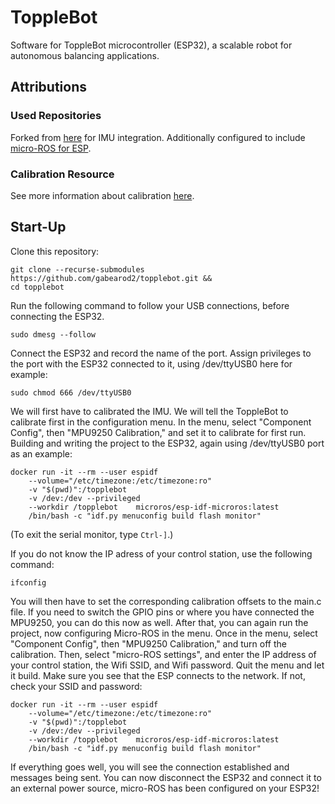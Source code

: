 # ToppleBot

Software for ToppleBot microcontroller (ESP32), a scalable robot for autonomous balancing applications.

## Attributions

### Used Repositories

Forked from [here](https://github.com/miniben-90/mpu9250) for IMU integration. Additionally configured to include [micro-ROS for ESP](https://github.com/micro-ROS/micro_ros_espidf_component.git). 

### Calibration Resource

See more information about calibration [here](https://github.com/miniben-90/mpu9250).

## Start-Up

Clone this repository:

```
git clone --recurse-submodules https://github.com/gabearod2/topplebot.git &&
cd topplebot
```

Run the following command to follow your USB connections, before connecting the ESP32.

```
sudo dmesg --follow
```

Connect the ESP32 and record the name of the port. Assign privileges to the port with the ESP32 connected to it, using /dev/ttyUSB0 here for example:
```
sudo chmod 666 /dev/ttyUSB0
```

We will first have to calibrated the IMU. We will tell the ToppleBot to calibrate first in the configuration menu. In the menu, select "Component Config", then "MPU9250 Calibration," and set it to calibrate for first run. Building and writing the project to the ESP32, again using /dev/ttyUSB0 port as an example:

```
docker run -it --rm --user espidf
 	--volume="/etc/timezone:/etc/timezone:ro" 	
    -v "$(pwd)":/topplebot 	
    -v /dev:/dev --privileged
    --workdir /topplebot	microros/esp-idf-microros:latest
    /bin/bash -c "idf.py menuconfig build flash monitor"
```
(To exit the serial monitor, type `Ctrl-]`.)

If you do not know the IP adress of your control station, use the following command:

```
ifconfig
```

You will then have to set the corresponding calibration offsets to the main.c file. If you need to switch the GPIO pins or where you have connected the MPU9250, you can do this now as well. After that, you can again run the project, now configuring Micro-ROS in the menu. Once in the menu, select "Component Config", then "MPU9250 Calibration," and turn off the calibration. Then, select "micro-ROS settings", and enter the IP address of your control station, the Wifi SSID, and Wifi password. Quit the menu and let it build. Make sure you see that the ESP connects to the network. If not, check your SSID and password:

```
docker run -it --rm --user espidf
 	--volume="/etc/timezone:/etc/timezone:ro" 	
    -v "$(pwd)":/topplebot 	
    -v /dev:/dev --privileged
    --workdir /topplebot	microros/esp-idf-microros:latest
    /bin/bash -c "idf.py menuconfig build flash monitor"
```
If everything goes well, you will see the connection established and messages being sent. You can now disconnect the ESP32 and connect it to an external power source, micro-ROS has been configured on your ESP32!
